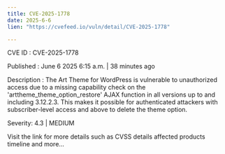 ```yaml
---
title: CVE-2025-1778
date: 2025-6-6
lien: "https://cvefeed.io/vuln/detail/CVE-2025-1778"

---
```


CVE ID : CVE-2025-1778

Published :  June 6
2025
6:15 a.m. | 38 minutes ago

Description : The Art Theme for WordPress is vulnerable to unauthorized access due to a missing capability check on the 'arttheme_theme_option_restore' AJAX function in all versions up to
and including
3.12.2.3. This makes it possible for authenticated attackers
with subscriber-level access and above
to delete the theme option.

Severity: 4.3 | MEDIUM

Visit the link for more details
such as CVSS details
affected products
timeline
and more...
